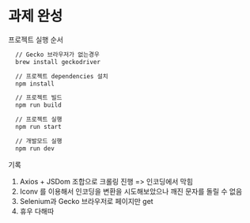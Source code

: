 # 과제 완성

프로젝트 실행 순서

```bash
  // Gecko 브라우저가 없는경우
  brew install geckodriver

  // 프로젝트 dependencies 설치
  npm install

  // 프로젝트 빌드
  npm run build

  // 프로젝트 실행
  npm run start

  // 개발모드 실행
  npm run dev
```


기록
1. Axios + JSDom 조합으로 크롤링 진행 => 인코딩에서 막힘
2. Iconv 를 이용해서 인코딩을 변환을 시도해보았으나 깨진 문자를 돌릴 수 없음
3. Selenium과 Gecko 브라우저로 페이지만 get
4. 휴우 다해따